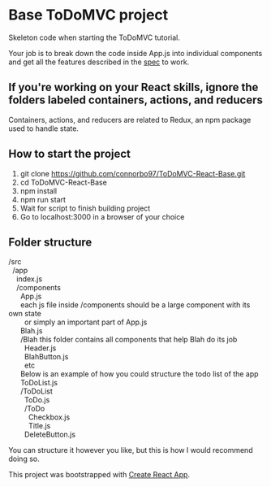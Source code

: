 # Base ToDoMVC project
Skeleton code when starting the ToDoMVC tutorial.

Your job is to break down the code inside App.js into individual components and get all the features described in the [spec](https://github.com/tastejs/todomvc/blob/master/app-spec.md#functionality) to work.

## If you're working on your React skills, ignore the folders labeled containers, actions, and reducers
Containers, actions, and reducers are related to Redux, an npm package used to handle state.

## How to start the project
1. git clone https://github.com/connorbo97/ToDoMVC-React-Base.git
2. cd ToDoMVC-React-Base
3. npm install
4. npm run start
5. Wait for script to finish building project
6. Go to localhost:3000 in a browser of your choice

## Folder structure
/src
<br>&nbsp;&nbsp;/app
<br>&nbsp;&nbsp;&nbsp;&nbsp;index.js
<br>&nbsp;&nbsp;&nbsp;&nbsp;/components
<br>&nbsp;&nbsp;&nbsp;&nbsp;&nbsp;&nbsp;App.js
<br>&nbsp;&nbsp;&nbsp;&nbsp;&nbsp;&nbsp;each js file inside /components should be a large component with its own state
<br>&nbsp;&nbsp;&nbsp;&nbsp;&nbsp;&nbsp;&nbsp;&nbsp;or simply an important part of App.js
<br>&nbsp;&nbsp;&nbsp;&nbsp;&nbsp;&nbsp;Blah.js
<br>&nbsp;&nbsp;&nbsp;&nbsp;&nbsp;&nbsp;/Blah     this folder contains all components that help Blah do its job
<br>&nbsp;&nbsp;&nbsp;&nbsp;&nbsp;&nbsp;&nbsp;&nbsp;Header.js
<br>&nbsp;&nbsp;&nbsp;&nbsp;&nbsp;&nbsp;&nbsp;&nbsp;BlahButton.js
<br>&nbsp;&nbsp;&nbsp;&nbsp;&nbsp;&nbsp;&nbsp;&nbsp;etc
<br>&nbsp;&nbsp;&nbsp;&nbsp;&nbsp;&nbsp;Below is an example of how you could structure the todo list of the app
<br>&nbsp;&nbsp;&nbsp;&nbsp;&nbsp;&nbsp;ToDoList.js
<br>&nbsp;&nbsp;&nbsp;&nbsp;&nbsp;&nbsp;/ToDoList
<br>&nbsp;&nbsp;&nbsp;&nbsp;&nbsp;&nbsp;&nbsp;&nbsp;ToDo.js
<br>&nbsp;&nbsp;&nbsp;&nbsp;&nbsp;&nbsp;&nbsp;&nbsp;/ToDo
<br>&nbsp;&nbsp;&nbsp;&nbsp;&nbsp;&nbsp;&nbsp;&nbsp;&nbsp;&nbsp;Checkbox.js
<br>&nbsp;&nbsp;&nbsp;&nbsp;&nbsp;&nbsp;&nbsp;&nbsp;&nbsp;&nbsp;Title.js
<br>&nbsp;&nbsp;&nbsp;&nbsp;&nbsp;&nbsp;&nbsp;&nbsp;DeleteButton.js

You can structure it however you like, but this is how I would recommend doing so.

      


This project was bootstrapped with [Create React App](https://github.com/facebookincubator/create-react-app).